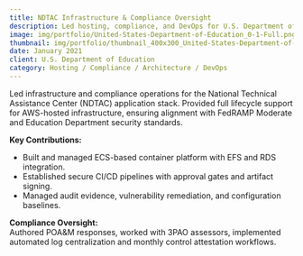 ```yaml
---
title: NDTAC Infrastructure & Compliance Oversight
description: Led hosting, compliance, and DevOps for U.S. Department of Education application.
image: img/portfolio/United-States-Department-of-Education_0-1-Full.png
thumbnail: img/portfolio/thumbnail_400x300_United-States-Department-of-Education_0-1-Full.png
date: January 2021
client: U.S. Department of Education
category: Hosting / Compliance / Architecture / DevOps
---
```

Led infrastructure and compliance operations for the National Technical Assistance Center (NDTAC) application stack. Provided full lifecycle support for AWS-hosted infrastructure, ensuring alignment with FedRAMP Moderate and Education Department security standards.

**Key Contributions:**
- Built and managed ECS-based container platform with EFS and RDS integration.
- Established secure CI/CD pipelines with approval gates and artifact signing.
- Managed audit evidence, vulnerability remediation, and configuration baselines.

**Compliance Oversight:**  
Authored POA&M responses, worked with 3PAO assessors, implemented automated log centralization and monthly control attestation workflows.
